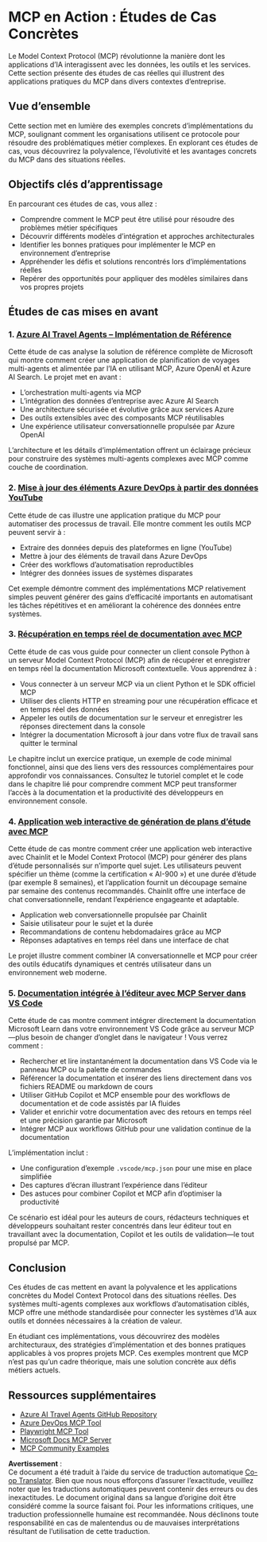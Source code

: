 <!--
CO_OP_TRANSLATOR_METADATA:
{
  "original_hash": "671162f2687253f22af11187919ed02d",
  "translation_date": "2025-06-21T13:31:30+00:00",
  "source_file": "09-CaseStudy/README.md",
  "language_code": "fr"
}
-->
# MCP en Action : Études de Cas Concrètes

Le Model Context Protocol (MCP) révolutionne la manière dont les applications d’IA interagissent avec les données, les outils et les services. Cette section présente des études de cas réelles qui illustrent des applications pratiques du MCP dans divers contextes d’entreprise.

## Vue d’ensemble

Cette section met en lumière des exemples concrets d’implémentations du MCP, soulignant comment les organisations utilisent ce protocole pour résoudre des problématiques métier complexes. En explorant ces études de cas, vous découvrirez la polyvalence, l’évolutivité et les avantages concrets du MCP dans des situations réelles.

## Objectifs clés d’apprentissage

En parcourant ces études de cas, vous allez :

- Comprendre comment le MCP peut être utilisé pour résoudre des problèmes métier spécifiques
- Découvrir différents modèles d’intégration et approches architecturales
- Identifier les bonnes pratiques pour implémenter le MCP en environnement d’entreprise
- Appréhender les défis et solutions rencontrés lors d’implémentations réelles
- Repérer des opportunités pour appliquer des modèles similaires dans vos propres projets

## Études de cas mises en avant

### 1. [Azure AI Travel Agents – Implémentation de Référence](./travelagentsample.md)

Cette étude de cas analyse la solution de référence complète de Microsoft qui montre comment créer une application de planification de voyages multi-agents et alimentée par l’IA en utilisant MCP, Azure OpenAI et Azure AI Search. Le projet met en avant :

- L’orchestration multi-agents via MCP
- L’intégration des données d’entreprise avec Azure AI Search
- Une architecture sécurisée et évolutive grâce aux services Azure
- Des outils extensibles avec des composants MCP réutilisables
- Une expérience utilisateur conversationnelle propulsée par Azure OpenAI

L’architecture et les détails d’implémentation offrent un éclairage précieux pour construire des systèmes multi-agents complexes avec MCP comme couche de coordination.

### 2. [Mise à jour des éléments Azure DevOps à partir des données YouTube](./UpdateADOItemsFromYT.md)

Cette étude de cas illustre une application pratique du MCP pour automatiser des processus de travail. Elle montre comment les outils MCP peuvent servir à :

- Extraire des données depuis des plateformes en ligne (YouTube)
- Mettre à jour des éléments de travail dans Azure DevOps
- Créer des workflows d’automatisation reproductibles
- Intégrer des données issues de systèmes disparates

Cet exemple démontre comment des implémentations MCP relativement simples peuvent générer des gains d’efficacité importants en automatisant les tâches répétitives et en améliorant la cohérence des données entre systèmes.

### 3. [Récupération en temps réel de documentation avec MCP](./docs-mcp/README.md)

Cette étude de cas vous guide pour connecter un client console Python à un serveur Model Context Protocol (MCP) afin de récupérer et enregistrer en temps réel la documentation Microsoft contextuelle. Vous apprendrez à :

- Vous connecter à un serveur MCP via un client Python et le SDK officiel MCP
- Utiliser des clients HTTP en streaming pour une récupération efficace et en temps réel des données
- Appeler les outils de documentation sur le serveur et enregistrer les réponses directement dans la console
- Intégrer la documentation Microsoft à jour dans votre flux de travail sans quitter le terminal

Le chapitre inclut un exercice pratique, un exemple de code minimal fonctionnel, ainsi que des liens vers des ressources complémentaires pour approfondir vos connaissances. Consultez le tutoriel complet et le code dans le chapitre lié pour comprendre comment MCP peut transformer l’accès à la documentation et la productivité des développeurs en environnement console.

### 4. [Application web interactive de génération de plans d’étude avec MCP](./docs-mcp/README.md)

Cette étude de cas montre comment créer une application web interactive avec Chainlit et le Model Context Protocol (MCP) pour générer des plans d’étude personnalisés sur n’importe quel sujet. Les utilisateurs peuvent spécifier un thème (comme la certification « AI-900 ») et une durée d’étude (par exemple 8 semaines), et l’application fournit un découpage semaine par semaine des contenus recommandés. Chainlit offre une interface de chat conversationnelle, rendant l’expérience engageante et adaptable.

- Application web conversationnelle propulsée par Chainlit
- Saisie utilisateur pour le sujet et la durée
- Recommandations de contenu hebdomadaires grâce au MCP
- Réponses adaptatives en temps réel dans une interface de chat

Le projet illustre comment combiner IA conversationnelle et MCP pour créer des outils éducatifs dynamiques et centrés utilisateur dans un environnement web moderne.

### 5. [Documentation intégrée à l’éditeur avec MCP Server dans VS Code](./docs-mcp/README.md)

Cette étude de cas montre comment intégrer directement la documentation Microsoft Learn dans votre environnement VS Code grâce au serveur MCP—plus besoin de changer d’onglet dans le navigateur ! Vous verrez comment :

- Rechercher et lire instantanément la documentation dans VS Code via le panneau MCP ou la palette de commandes
- Référencer la documentation et insérer des liens directement dans vos fichiers README ou markdown de cours
- Utiliser GitHub Copilot et MCP ensemble pour des workflows de documentation et de code assistés par IA fluides
- Valider et enrichir votre documentation avec des retours en temps réel et une précision garantie par Microsoft
- Intégrer MCP aux workflows GitHub pour une validation continue de la documentation

L’implémentation inclut :
- Une configuration d’exemple `.vscode/mcp.json` pour une mise en place simplifiée
- Des captures d’écran illustrant l’expérience dans l’éditeur
- Des astuces pour combiner Copilot et MCP afin d’optimiser la productivité

Ce scénario est idéal pour les auteurs de cours, rédacteurs techniques et développeurs souhaitant rester concentrés dans leur éditeur tout en travaillant avec la documentation, Copilot et les outils de validation—le tout propulsé par MCP.

## Conclusion

Ces études de cas mettent en avant la polyvalence et les applications concrètes du Model Context Protocol dans des situations réelles. Des systèmes multi-agents complexes aux workflows d’automatisation ciblés, MCP offre une méthode standardisée pour connecter les systèmes d’IA aux outils et données nécessaires à la création de valeur.

En étudiant ces implémentations, vous découvrirez des modèles architecturaux, des stratégies d’implémentation et des bonnes pratiques applicables à vos propres projets MCP. Ces exemples montrent que MCP n’est pas qu’un cadre théorique, mais une solution concrète aux défis métiers actuels.

## Ressources supplémentaires

- [Azure AI Travel Agents GitHub Repository](https://github.com/Azure-Samples/azure-ai-travel-agents)
- [Azure DevOps MCP Tool](https://github.com/microsoft/azure-devops-mcp)
- [Playwright MCP Tool](https://github.com/microsoft/playwright-mcp)
- [Microsoft Docs MCP Server](https://github.com/MicrosoftDocs/mcp)
- [MCP Community Examples](https://github.com/microsoft/mcp)

**Avertissement** :  
Ce document a été traduit à l’aide du service de traduction automatique [Co-op Translator](https://github.com/Azure/co-op-translator). Bien que nous nous efforçons d’assurer l’exactitude, veuillez noter que les traductions automatiques peuvent contenir des erreurs ou des inexactitudes. Le document original dans sa langue d’origine doit être considéré comme la source faisant foi. Pour les informations critiques, une traduction professionnelle humaine est recommandée. Nous déclinons toute responsabilité en cas de malentendus ou de mauvaises interprétations résultant de l’utilisation de cette traduction.